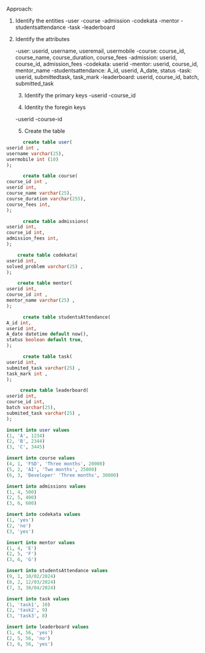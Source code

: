 Approach:

 1. Identify the entities
  -user
  -course
  -admission
  -codekata
  -mentor
  -studentsattendance
  -task
  -leaderboard


2. Identify the attributes

   -user: userid, username, useremail, usermobile
   -course: course_id, course_name, course_duration, course_fees
   -admission: userid, course_id, admission_fees
   -codekata: userid
   -mentor: userid, course_id, mentor_name
   -studentsattendance: A_id, userid, A_date, status
   -task: userid, submittedtask, task_mark
   -leaderboard: userid, course_id, batch, submitted_task

   3. Identify the primary keys
    -userid
    -course_id

   4. Identity the foregin keys
     
    -userid
    -course-id

   5. Create the table

```sql
      create table user(
userid int ,
username varchar(25),
usermobile int (10) 
);

      create table course(
course_id int ,
userid int,
course_name varchar(25),
course_duration varchar(255),
course_fees int,
);

      create table admissions(
userid int,
course_id int,
admission_fees int,
);

    create table codekata(
userid int,
solved_problem varchar(25) ,
);

    create table mentor(
userid int,
course_id int ,
mentor_name varchar(25) ,
);

      create table studentsAttendance(
A_id int,
userid int,
A_date datetime default now(),
status boolean default true,
);

      create table task(
userid int,
submited_task varchar(25) ,
task_mark int ,
);

     create table leaderboard(
userid int,
course_id int,
batch varchar(25),
submited_task varchar(25) ,
);

```

```sql
insert into user values
(1, 'A', 1234)
(2, 'B', 2344)
(3, 'C', 3445)
```

```sql
insert into course values
(4, 1, 'FSD', 'Three months', 20000)
(5, 2, 'AI', 'Two months', 25000)
(6, 3, 'Developer' 'Three months', 30000)
```

```sql
insert into admissions values
(1, 4, 500)
(2, 5, 400)
(3, 6, 600)
```

```sql
insert into codekata values
(1, 'yes')
(2, 'no')
(3, 'yes')
```

```sql
insert into mentor values
(1, 4, 'E')
(2, 5, 'F')
(3, 6, 'G')
```

```sql
insert into studentsAttendance values
(9, 1, 10/02/2024)
(8, 2, 12/03/2024)
(7, 3, 30/04/2024)
```

```sql
insert into task values
(1, 'task1', 10)
(2, 'task2', 9)
(3, 'task3', 8)
```

```sql
insert into leaderboard values
(1, 4, 56, 'yes')
(2, 5, 56, 'no')
(3, 6, 56, 'yes')
```
